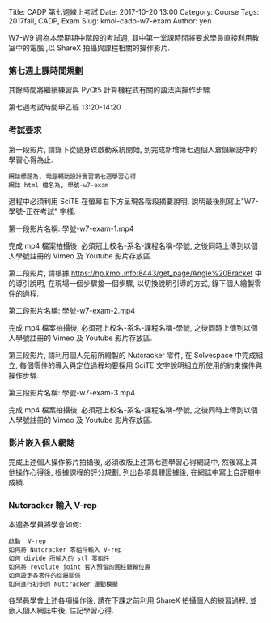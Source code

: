 Title: CADP 第七週線上考試
Date: 2017-10-20 13:00
Category: Course
Tags: 2017fall, CADP, Exam
Slug: kmol-cadp-w7-exam
Author: yen

W7-W9 週為本學期期中階段的考試週, 其中第一堂課時間將要求學員直接利用教室中的電腦 ,以 ShareX 拍攝與課程相關的操作影片.

<!-- PELICAN_END_SUMMARY -->

### 第七週上課時間規劃

其餘時間將繼續練習與 PyQt5 計算機程式有關的語法與操作步驟.

第七週考試時間甲乙班 13:20-14:20

### 考試要求

第一段影片, 請錄下從隨身碟啟動系統開始, 到完成新增第七週個人倉儲網誌中的學習心得為止.

    網誌標題為, 電腦輔助設計實習第七週學習心得
    網誌 html 檔名為, 學號-w7-exam

過程中必須利用 SciTE 在螢幕右下方呈現各階段摘要說明, 說明最後則寫上"W7-學號-正在考試" 字樣.

第一段影片名稱: 學號-w7-exam-1.mp4

完成 mp4 檔案拍攝後, 必須冠上校名-系名-課程名稱-學號, 之後同時上傳到以個人學號註冊的 Vimeo 及 Youtube 影片存放區.

第二段影片, 請根據 <a href="https://hp.kmol.info:8443/get_page/Angle%20Bracket">https://hp.kmol.info:8443/get_page/Angle%20Bracket</a> 中的導引說明, 在現場一個步驟接一個步驟, 以切換說明引導的方式, 錄下個人繪製零件的過程.

第二段影片名稱: 學號-w7-exam-2.mp4

完成 mp4 檔案拍攝後, 必須冠上校名-系名-課程名稱-學號, 之後同時上傳到以個人學號註冊的 Vimeo 及 Youtube 影片存放區.

第三段影片, 請利用個人先前所繪製的  Nutcracker 零件, 在  Solvespace 中完成組立, 每個零件的導入與定位過程均要採用 SciTE 文字說明組立所使用的約束條件與操作步驟.

第三段影片名稱: 學號-w7-exam-3.mp4

完成 mp4 檔案拍攝後, 必須冠上校名-系名-課程名稱-學號, 之後同時上傳到以個人學號註冊的 Vimeo 及 Youtube 影片存放區.

### 影片嵌入個人網誌

完成上述個人操作影片拍攝後, 必須改版上述第七週學習心得網誌中, 然後寫上其他操作心得後, 根據課程的評分規劃, 列出各項具體證據後, 在網誌中寫上自評期中成績.

### Nutcracker 輸入 V-rep

本週各學員將學會如何:

    啟動  V-rep
    如何將 Nutcracker 零組件輸入 V-rep
    如何 divide 所輸入的 stl 零組件
    如何將 revolute joint 套入預留的圓柱體軸位置
    如何設定各零件的從屬關係
    如何進行初步的 Nutcracker 運動模擬
    
各學員學會上述各項操作後, 請在下課之前利用 ShareX 拍攝個人的練習過程, 並嵌入個人網誌中後, 註記學習心得.


